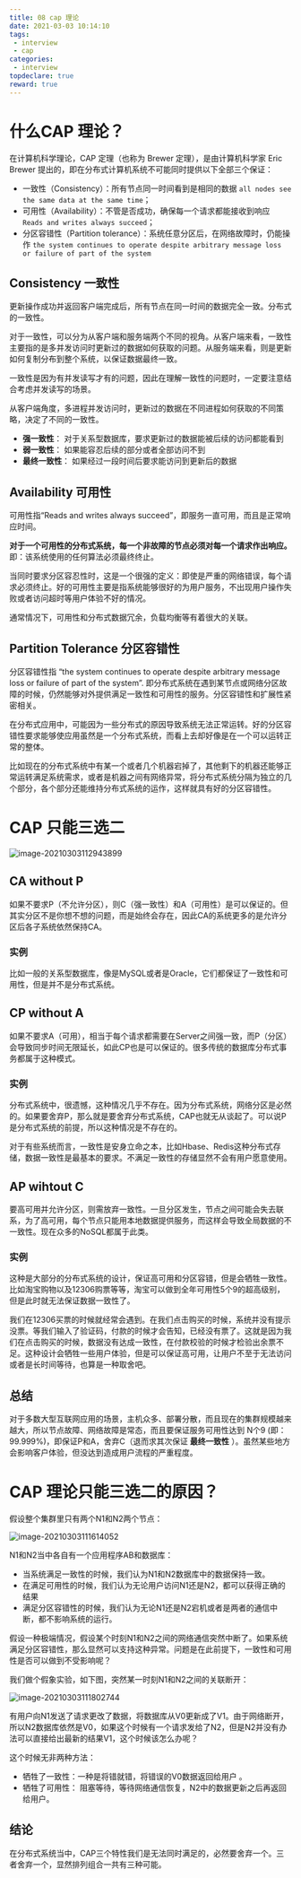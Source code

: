 ```yaml
---
title: 08 cap 理论
date: 2021-03-03 10:14:10
tags:
 - interview
 - cap
categories:
 - interview
topdeclare: true
reward: true
---
```


# 什么CAP 理论？

在计算机科学理论，CAP 定理（也称为 Brewer 定理），是由计算机科学家 Eric Brewer 提出的，即在分布式计算机系统不可能同时提供以下全部三个保证：

- 一致性（Consistency）：所有节点同一时间看到是相同的数据  `all nodes see the same data at the same time`；
- 可用性（Availability）：不管是否成功，确保每一个请求都能接收到响应 `Reads and writes always succeed`；
- 分区容错性（Partition tolerance）：系统任意分区后，在网络故障时，仍能操作 `the system continues to operate despite arbitrary message loss or failure of part of the system`

## Consistency 一致性

更新操作成功并返回客户端完成后，所有节点在同一时间的数据完全一致。分布式的一致性。

对于一致性，可以分为从客户端和服务端两个不同的视角。从客户端来看，一致性主要指的是多并发访问时更新过的数据如何获取的问题。从服务端来看，则是更新如何复制分布到整个系统，以保证数据最终一致。

一致性是因为有并发读写才有的问题，因此在理解一致性的问题时，一定要注意结合考虑并发读写的场景。

从客户端角度，多进程并发访问时，更新过的数据在不同进程如何获取的不同策略，决定了不同的一致性。

- **强一致性**： 对于关系型数据库，要求更新过的数据能被后续的访问都能看到
- **弱一致性**： 如果能容忍后续的部分或者全部访问不到
- **最终一致性**： 如果经过一段时间后要求能访问到更新后的数据

## Availability  可用性

可用性指“Reads and writes always succeed”，即服务一直可用，而且是正常响应时间。

**对于一个可用性的分布式系统，每一个非故障的节点必须对每一个请求作出响应。** 即：该系统使用的任何算法必须最终终止。

当同时要求分区容忍性时，这是一个很强的定义：即使是严重的网络错误，每个请求必须终止。好的可用性主要是指系统能够很好的为用户服务，不出现用户操作失败或者访问超时等用户体验不好的情况。

通常情况下，可用性和分布式数据冗余，负载均衡等有着很大的关联。

## Partition Tolerance  分区容错性

分区容错性指 “the system continues to operate despite arbitrary message loss or failure of part of the system”. 即分布式系统在遇到某节点或网络分区故障的时候，仍然能够对外提供满足一致性和可用性的服务。分区容错性和扩展性紧密相关。

在分布式应用中，可能因为一些分布式的原因导致系统无法正常运转。好的分区容错性要求能够使应用虽然是一个分布式系统，而看上去却好像是在一个可以运转正常的整体。

比如现在的分布式系统中有某一个或者几个机器宕掉了，其他剩下的机器还能够正常运转满足系统需求，或者是机器之间有网络异常，将分布式系统分隔为独立的几个部分，各个部分还能维持分布式系统的运作，这样就具有好的分区容错性。

#  CAP 只能三选二

![image-20210303112943899](08_CAP理论/image-20210303112943899.png)

## CA without P

如果不要求P（不允许分区），则C（强一致性）和A（可用性）是可以保证的。但其实分区不是你想不想的问题，而是始终会存在，因此CA的系统更多的是允许分区后各子系统依然保持CA。

### 实例

比如一般的关系型数据库，像是MySQL或者是Oracle，它们都保证了一致性和可用性，但是并不是分布式系统。

## CP without A

如果不要求A（可用），相当于每个请求都需要在Server之间强一致，而P（分区）会导致同步时间无限延长，如此CP也是可以保证的。很多传统的数据库分布式事务都属于这种模式。

### 实例

分布式系统中，很遗憾，这种情况几乎不存在。因为分布式系统，网络分区是必然的。如果要舍弃P，那么就是要舍弃分布式系统，CAP也就无从谈起了。可以说P是分布式系统的前提，所以这种情况是不存在的。

对于有些系统而言，一致性是安身立命之本，比如Hbase、Redis这种分布式存储，数据一致性是最基本的要求。不满足一致性的存储显然不会有用户愿意使用。

## AP wihtout C

要高可用并允许分区，则需放弃一致性。一旦分区发生，节点之间可能会失去联系，为了高可用，每个节点只能用本地数据提供服务，而这样会导致全局数据的不一致性。现在众多的NoSQL都属于此类。

### 实例

这种是大部分的分布式系统的设计，保证高可用和分区容错，但是会牺牲一致性。比如淘宝购物以及12306购票等等，淘宝可以做到全年可用性5个9的超高级别，但是此时就无法保证数据一致性了。

我们在12306买票的时候就经常会遇到。在我们点击购买的时候，系统并没有提示没票。等我们输入了验证码，付款的时候才会告知，已经没有票了。这就是因为我们在点击购买的时候，数据没有达成一致性，在付款校验的时候才检验出余票不足。这种设计会牺牲一些用户体验，但是可以保证高可用，让用户不至于无法访问或者是长时间等待，也算是一种取舍吧。

## 总结

对于多数大型互联网应用的场景，主机众多、部署分散，而且现在的集群规模越来越大，所以节点故障、网络故障是常态，而且要保证服务可用性达到 N个9 (即：99.999%)，即保证P和A，舍弃C（退而求其次保证 **最终一致性** ）。虽然某些地方会影响客户体验，但没达到造成用户流程的严重程度。

# CAP 理论只能三选二的原因？

假设整个集群里只有两个N1和N2两个节点：

![image-20210303111614052](08_CAP理论/image-20210303111614052.png)

N1和N2当中各自有一个应用程序AB和数据库：

- 当系统满足一致性的时候，我们认为N1和N2数据库中的数据保持一致。
- 在满足可用性的时候，我们认为无论用户访问N1还是N2，都可以获得正确的结果
- 满足分区容错性的时候，我们认为无论N1还是N2宕机或者是两者的通信中断，都不影响系统的运行。

假设一种极端情况，假设某个时刻N1和N2之间的网络通信突然中断了。如果系统满足分区容错性，那么显然可以支持这种异常。问题是在此前提下，一致性和可用性是否可以做到不受影响呢？

我们做个假象实验，如下图，突然某一时刻N1和N2之间的关联断开：

![image-20210303111802744](08_CAP理论/image-20210303111802744.png)

有用户向N1发送了请求更改了数据，将数据库从V0更新成了V1。由于网络断开，所以N2数据库依然是V0，如果这个时候有一个请求发给了N2，但是N2并没有办法可以直接给出最新的结果V1，这个时候该怎么办呢？

这个时候无非两种方法：

- 牺牲了一致性：一种是将错就错，将错误的V0数据返回给用户 。
- 牺牲了可用性： 阻塞等待，等待网络通信恢复，N2中的数据更新之后再返回给用户。

## 结论

在分布式系统当中，CAP三个特性我们是无法同时满足的，必然要舍弃一个。三者舍弃一个，显然排列组合一共有三种可能。